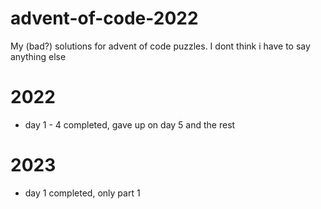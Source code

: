 # advent-of-code-2022
My (bad?) solutions for advent of code puzzles. I dont think i have to say anything else

# 2022
- day 1 - 4 completed, gave up on day 5 and the rest

# 2023
- day 1 completed, only part 1
